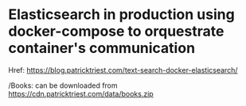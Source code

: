 # Elasticsearch in production using docker-compose to orquestrate container's communication

Href: https://blog.patricktriest.com/text-search-docker-elasticsearch/

/Books: can be downloaded from https://cdn.patricktriest.com/data/books.zip